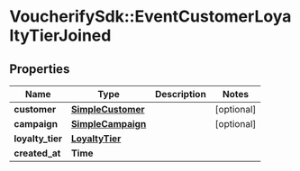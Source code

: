 # VoucherifySdk::EventCustomerLoyaltyTierJoined

## Properties

| Name | Type | Description | Notes |
| ---- | ---- | ----------- | ----- |
| **customer** | [**SimpleCustomer**](SimpleCustomer.md) |  | [optional] |
| **campaign** | [**SimpleCampaign**](SimpleCampaign.md) |  | [optional] |
| **loyalty_tier** | [**LoyaltyTier**](LoyaltyTier.md) |  |  |
| **created_at** | **Time** |  |  |

